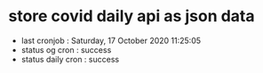 # store covid daily api as json data

- last cronjob : Saturday, 17 October 2020 11:25:05
- status og cron : success
- status daily cron : success
      
      